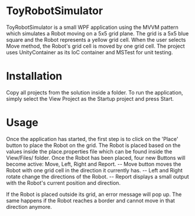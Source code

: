# ToyRobotSimulator

ToyRobotSimulator is a small WPF application using the MVVM pattern which simulates a Robot moving on a 5x5 grid plane.
The grid is a 5x5 blue square and the Robot represents a yellow grid cell. When the user selects Move method, the Robot's grid cell is moved by one grid cell.
The project uses UnityContainer as its IoC container and MSTest for unit testing.

# Installation

Copy all projects from the solution inside a folder.
To run the application, simply select the View Project as the Startup project and press Start.

# Usage

Once the application has started, the first step is to click on the 'Place' button to place the Robot on the grid.
The Robot is placed based on the values inside the place.properties file which can be found inside the View/Files/ folder.
Once the Robot has been placed, four new Buttons will become active: Move, Left, Right and Report.
-- Move button moves the Robot with one grid cell in the direction it currently has.
-- Left and Right rotate change the directions of the Robot.
-- Report displays a small output with the Robot's current position and direction.

If the Robot is placed outside its grid, an error message will pop up. The same happens if the Robot reaches a border and cannot move in that direction anymore.
